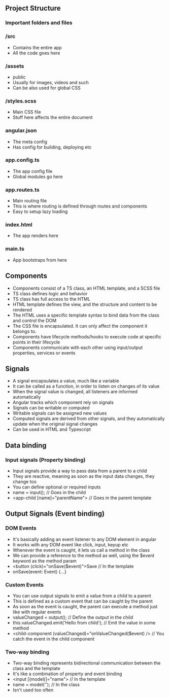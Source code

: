 ## Project Structure
### Important folders and files

### /src
- Contains the entire app
- All the code goes here

### /assets
- public
- Usually for images, videos and such
- Can be also used for global CSS

### /styles.scss
- Main CSS file
- Stuff here affects the entire document

### angular.json
- The meta config
- Has config for building, deploying etc

### app.config.ts
- The app config file
- Global modules go here

### app.routes.ts
- Main routing file
- This is where routing is defined through routes and components
- Easy to setup lazy loading

### index.html
- The app renders here

### main.ts
- App bootstraps from here


## Components
- Components consist of a TS class, an HTML template, and a SCSS file
- TS class defines logic and behavior
- TS class has full access to the HTML
- HTML template defines the view, and the structure and content to be rendered
- The HTML uses a specific template syntax to bind data from the class and control the DOM
- The CSS file is encapsulated. It can only affect the component it belongs to.
- Components have lifecycle methods/hooks to execute code at specific points in their lifecycle
- Components communicate with each other using input/output properties, services or events

## Signals
- A signal encapsulates a value, much like a variable
- It can be called as a function, in order to listen on changes of its value
- When the signal value is changed, all listeners are informed automatically
- Angular tracks which component rely on signals
- Signals can be writable or computed
- Writable signals can be assigned new values
- Computed signals are derived from other signals, and they automatically update when the original signal changes
- Can be used in HTML and Typescript

## Data binding
### Input signals (Property binding)
- Input signals provide a way to pass data from a parent to a child
- They are reactive, meaning as soon as the input data changes, they change too
- You can define optional or required inputs
- name = input<string>(); // Goes in the child
- <app-child [name]="parentName"></app-child> // Goes in the parent template

## Output Signals (Event binding)
### DOM Events

- It's basically adding an event listener to any DOM element in angular
- It works with any DOM event like click, input, keyup etc
- Whenever the event is caught, it lets us call a method in the class
- We can provide a reference to the method as well, using the $event keyword as the method param
- <button (click)="onSave($event)">Save</button> // In the template
- onSave(event: Event) {...}

### Custom Events
- You can use output signals to emit a value from a child to a parent
- This is defined as a custom event that can be caught by the parent
- As soon as the event is caught, the parent can execute a method just like with regular events
- valueChanged = output<string>(); // Define the output in the child
- this.valueChanged.emit('Hello from child'); // Emit the value in some method
- <child-component (valueChanged)="onValueChanged($event) /> // You catch the event in the child component 

### Two-way binding
- Two-way binding represents bidirectional communication between the class and the template
- It's like a combination of property and event binding
- <input [(model)]="name"> // In the template
- name = model<string>(''); // In the class
- Isn't used too often

